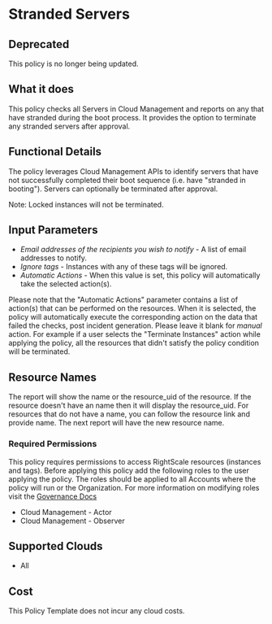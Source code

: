 # Stranded Servers

## Deprecated

This policy is no longer being updated.

## What it does

This policy checks all Servers in Cloud Management and reports on any that have stranded during the boot process. It provides the option to terminate any stranded servers after approval.

## Functional Details

The policy leverages Cloud Management APIs to identify servers that have not successfully completed their boot sequence (i.e. have "stranded in booting"). Servers can optionally be terminated after approval.

Note: Locked instances will not be terminated.

## Input Parameters

- *Email addresses of the recipients you wish to notify* - A list of email addresses to notify.
- *Ignore tags* - Instances with any of these tags will be ignored.
- *Automatic Actions* - When this value is set, this policy will automatically take the selected action(s).

Please note that the "Automatic Actions" parameter contains a list of action(s) that can be performed on the resources. When it is selected, the policy will automatically execute the corresponding action on the data that failed the checks, post incident generation. Please leave it blank for *manual* action.
For example if a user selects the "Terminate Instances" action while applying the policy, all the resources that didn't satisfy the policy condition will be terminated.

## Resource Names

The report will show the name or the resource_uid of the resource. If the resource doesn't have an name then it will display the resource_uid. For resources that do not have a name, you can follow the resource link and provide name. The next report will have the new resource name.

### Required Permissions

This policy requires permissions to access RightScale resources (instances and tags). Before applying this policy add the following roles to the user applying the policy. The roles should be applied to all Accounts where the policy will run or the Organization. For more information on modifying roles visit the [Governance Docs](https://docs.rightscale.com/cm/ref/user_roles.html)

- Cloud Management - Actor
- Cloud Management - Observer

## Supported Clouds

- All

## Cost

This Policy Template does not incur any cloud costs.
